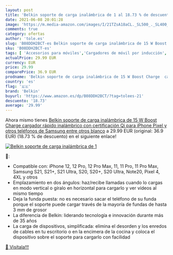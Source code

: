 ```yaml
---
layout: post
title: 'Belkin soporte de carga inalámbrica de 1 al 18.73 % de descuento'
date: 2021-06-08 20:01:28
image: 'https://m.media-amazon.com/images/I/21TZsA18aCL._SL500_._SL400_.jpg'
comments: true
category: ofertas
author: 'tole.es'
slug: 'B08DDH2BCT-es Belkin soporte de carga inalámbrica de 15 W Boost Charge...'
sku: 'B08DDH2BCT-es'
tags: [ 'Accesorios para móviles','Cargadores de móvil por inducción','Cargadores para móviles','Comunicación móvil y accesorios','Electrónica','belkin','iphone', ]
actualPrice: 29.99 EUR
currency: EUR
price: 29.99
comparePrice: 36.9 EUR
prodname: 'Belkin soporte de carga inalámbrica de 15 W Boost Charge  cargador rápido inalámbrico con certificación Qi para iPhone  Pixel y otros teléfonos de Samsung entre otros   blanco'
country: 'es'
flag: '🇪🇸'
brand: 'Belkin'
buyurl: 'https://www.amazon.es/dp/B08DDH2BCT/?tag=tolees-21'
descuento: '18.73'
average: '29.99'
---
```


Ahora mismo tienes [Belkin soporte de carga inalámbrica de 15 W Boost Charge  cargador rápido inalámbrico con certificación Qi para iPhone  Pixel y otros teléfonos de Samsung entre otros   blanco](https://www.amazon.es/dp/B08DDH2BCT/?tag=tolees-21) a 29.99 EUR (original: 36.9 EUR) (18.73 %  de descuento) en el siguiente enlace!

[![Belkin soporte de carga inalámbrica de 1](https://m.media-amazon.com/images/I/21TZsA18aCL._SL500_._SL400_.jpg)](https://www.amazon.es/dp/B08DDH2BCT/?tag=tolees-21)

🔎:

- Compatible con: iPhone 12, 12 Pro, 12 Pro Max, 11, 11 Pro, 11 Pro Max, Samsung S21, S21+, S21 Ultra, S20, S20+, S20 Ultra, Note20, Pixel 4, 4XL y otros
- Emplazamiento en dos ángulos: haz/recibe llamadas cuando lo cargas en modo vertical o gíralo en horizontal para cargarlo y ver vídeos al mismo tiempo
- Deja la funda puesta: no es necesario sacar el teléfono de su funda porque el soporte puede cargar través de la mayoría de fundas de hasta 3 mm de grosor
- La diferencia de Belkin: liderando tecnología e innovación durante más de 35 años
- La carga de dispositivos, simplificada: elimina el desorden y los enredos de cables en tu escritorio o en la encimera de la cocina y coloca el dispositivo sobre el soporte para cargarlo con facilidad

[🛒 Visítala!!!](https://www.amazon.es/dp/B08DDH2BCT/?tag=tolees-21)
